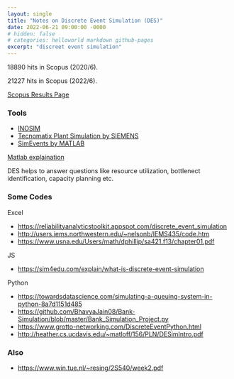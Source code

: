 ```yaml
---
layout: single
title: "Notes on Discrete Event Simulation (DES)"
date: 2022-06-21 09:00:00 -0000
# hidden: false
# categories: helloworld markdown github-pages
excerpt: "discreet event simulation"
---
```

18890 hits in Scopus (2020/6).

21227 hits in Scopus (2022/6).

[Scopus Results Page](https://www.scopus.com/term/analyzer.uri?sort=plf-f&src=s&sid=c557d845f7421d8cdcf1c6615caf544a&sot=a&sdt=a&sl=42&s=TITLE-ABS-KEY%28%22Discrete+Event+Simulation%22%29&origin=resultslist&count=20&analyzeResults=Analyze+results)


### Tools

- [INOSIM](https://www.inosim.com/)
- [Tecnomatix Plant Simulation by SIEMENS](https://www.plm.automation.siemens.com/global/en/products/manufacturing-planning/plant-simulation-throughput-optimization.html)
- [SimEvents by MATLAB](https://paper-attachments.dropbox.com/s_C371FD7F55EA6247F582EC2A7917930A5AB7C8E72931D30FDCE8A7CB66CD3B82_1601842132735_image.png)



[Matlab explaination](https://se.mathworks.com/videos/understanding-discrete-event-simulation-part-1-what-is-discrete-event-simulation--1494873178760.html)


DES helps to answer questions like resource utilization, bottlenect identification, capacity planning etc.



### Some Codes


Excel

- https://reliabilityanalyticstoolkit.appspot.com/discrete_event_simulation
- http://users.iems.northwestern.edu/~nelsonb/IEMS435/code.htm
- https://www.usna.edu/Users/math/dphillip/sa421.f13/chapter01.pdf

JS

- https://sim4edu.com/explain/what-is-discrete-event-simulation


Python
- https://towardsdatascience.com/simulating-a-queuing-system-in-python-8a7d1151d485
- https://github.com/BhavyaJain08/Bank-Simulation/blob/master/Bank_Simulation_Project.py
- https://www.grotto-networking.com/DiscreteEventPython.html
- http://heather.cs.ucdavis.edu/~matloff/156/PLN/DESimIntro.pdf


### Also
- https://www.win.tue.nl/~resing/2S540/week2.pdf

